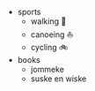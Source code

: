 * sports
  * walking :walking:
  * canoeing :boat:
  * cycling :bike:
* books
  * jommeke
  * suske en wiske
